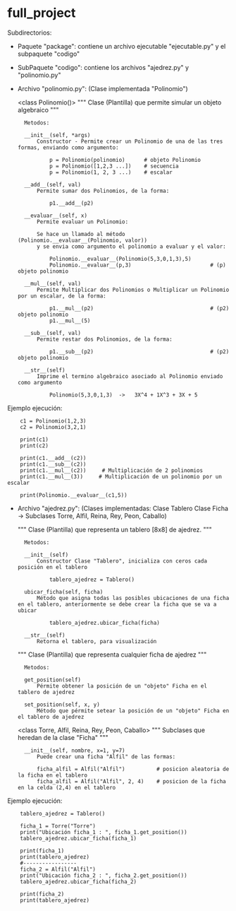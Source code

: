 # full_project


Subdirectorios:

- Paquete "package": contiene un archivo ejecutable "ejecutable.py" y el subpaquete "codigo"				   
- SubPaquete "codigo": contiene los archivos "ajedrez.py" y "polinomio.py"


- Archivo "polinomio.py": (Clase implementada "Polinomio")

	
	<class Polinomio()>
		""" Clase (Plantilla) que permite simular un objeto algebraico """

		Metodos:
			
		__init__(self, *args)		
	        Constructor - Permite crear un Polinomio de una de las tres formas, enviando como argumento:
	        
		        p = Polinomio(polinomio)      # objeto Polinomio
		        p = Polinomio([1,2,3 ...])    # secuencia
		        p = Polinomio(1, 2, 3 ...)    # escalar

		__add__(self, val)
		    Permite sumar dos Polinomios, de la forma:
		    
		    	p1.__add__(p2)
		
		__evaluar__(self, x)
		    Permite evaluar un Polinomio:
		    
		    Se hace un llamado al método (Polinomio.__evaluar__(Polinomio, valor))
		    y se envia como argumento el polinomio a evaluar y el valor:
		    
			    Polinomio.__evaluar__(Polinomio(5,3,0,1,3),5)      
			    Polinomio.__evaluar__(p,3)                         # (p) objeto polinomio
		
		__mul__(self, val)
		    Permite Multiplicar dos Polinomios o Multiplicar un Polinomio por un escalar, de la forma:
		    
			    p1.__mul__(p2)                         			   # (p2) objeto polinomio
			    p1.__mul__(5)

		__sub__(self, val)
		    Permite restar dos Polinomios, de la forma:
		    
		    	p1.__sub__(p2)                         			   # (p2) objeto polinomio
		
		__str__(self)
		    Imprime el termino algebraico asociado al Polinomio enviado como argumento

		    	Polinomio(5,3,0,1,3)  ->   3X^4 + 1X^3 + 3X + 5
	

Ejemplo ejecución:

		c1 = Polinomio(1,2,3)    
		c2 = Polinomio(3,2,1)

		print(c1)
		print(c2)

		print(c1.__add__(c2))
		print(c1.__sub__(c2)) 
		print(c1.__mul__(c2))     # Multiplicación de 2 polinomios
		print(c1.__mul__(3))     # Multiplicación de un polinomio por un escalar

		print(Polinomio.__evaluar__(c1,5))



- Archivo "ajedrez.py": (Clases implementadas:
								Clase Tablero
 								Clase Ficha -> Subclases Torre, Alfil, Reina, Rey, Peon, Caballo)

 	<class Tablero>
		""" Clase (Plantilla) que representa un tablero [8x8] de ajedrez. """

		Metodos:
			
		__init__(self)
		    Constructor Clase "Tablero", inicializa con ceros cada posición en el tablero 
		    
		    	tablero_ajedrez = Tablero()
		
		ubicar_ficha(self, ficha)
		    Método que asigna todas las posibles ubicaciones de una ficha en el tablero, anteriormente se debe crear la ficha que se va a ubicar

		    	tablero_ajedrez.ubicar_ficha(ficha)

		__str__(self)
		    Retorna el tablero, para visualización
	
	<class Ficha>
		""" Clase (Plantilla) que representa cualquier ficha de ajedrez """

		Metodos:
			
		get_position(self)
		    Pérmite obtener la posición de un "objeto" Ficha en el tablero de ajedrez
		
		set_position(self, x, y)
		    Método que pérmite setear la posición de un "objeto" Ficha en el tablero de ajedrez	
	        
	<class Torre, Alfil, Reina, Rey, Peon, Caballo>
		""" Subclases que heredan de la clase "Ficha" """

		__init__(self, nombre, x=1, y=7)
		    Puede crear una ficha "Alfil" de las formas:
		    
		    ficha_alfil = Alfil("Alfil")          # posicion aleatoria de la ficha en el tablero
		    ficha_alfil = Alfil("Alfil", 2, 4)    # posicion de la ficha en la celda (2,4) en el tablero


Ejemplo ejecución:

		tablero_ajedrez = Tablero()

		ficha_1 = Torre("Torre")
		print("Ubicación ficha_1 : ", ficha_1.get_position())
		tablero_ajedrez.ubicar_ficha(ficha_1)

		print(ficha_1)
		print(tablero_ajedrez)
		#-----------------
		ficha_2 = Alfil("Alfil")
		print("Ubicación ficha_2 : ", ficha_2.get_position())
		tablero_ajedrez.ubicar_ficha(ficha_2)

		print(ficha_2)
		print(tablero_ajedrez)